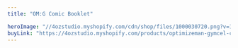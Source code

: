 ```yaml
---
title: "OM:G Comic Booklet"

heroImage: "//4ozstudio.myshopify.com/cdn/shop/files/1000030720.png?v=1757805373&width=1946"
buyLink: "https://4ozstudio.myshopify.com/products/optimizeman-gymcel-comic-booklet"
---
```

